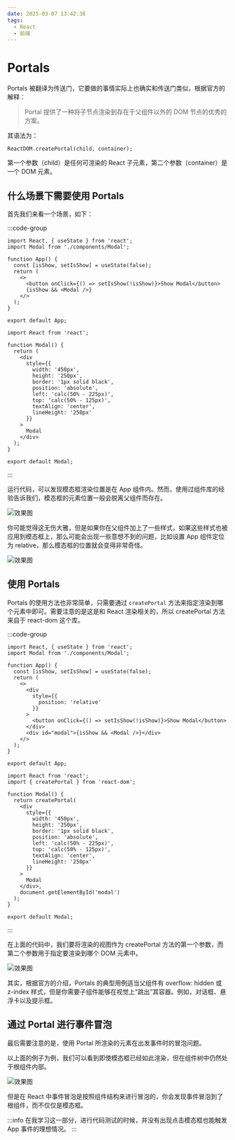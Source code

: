 ```yaml
---
date: 2025-03-07 13:42:38
tags:
  - React
  - 前端
---
```


# Portals

Portals 被翻译为传送门，它要做的事情实际上也确实和传送门类似，根据官方的解释：

> Portal 提供了一种将子节点渲染到存在于父组件以外的 DOM 节点的优秀的方案。

其语法为：

```JSX :no-line-numbers
ReactDOM.createPortal(child, container);
```

第一个参数（child）是任何可渲染的 React 子元素，第二个参数（container）是一个 DOM 元素。

## 什么场景下需要使用 Portals

首先我们来看一个场景，如下：

:::code-group

```JSX [App.jsx]
import React, { useState } from 'react';
import Modal from './components/Modal';

function App() {
  const [isShow, setIsShow] = useState(false);
  return (
    <>
      <button onClick={() => setIsShow(!isShow)}>Show Modal</button>
      {isShow && <Modal />}
    </>
  );
}

export default App;
```

```JSX [Modal.jsx]
import React from 'react';

function Modal() {
  return (
    <div
      style={{
        width: '450px',
        height: '250px',
        border: '1px solid black',
        position: 'absolute',
        left: 'calc(50% - 225px)',
        top: 'calc(50% - 125px)',
        textAlign: 'center',
        lineHeight: '250px'
      }}
    >
      Modal
    </div>
  );
}

export default Modal;
```

:::

运行代码，可以发现模态框渲染位置是在 App 组件内。然而，使用过组件库的经验告诉我们，模态框的元素位置一般会脱离父组件而存在。

![效果图](https://blog-1328542955.cos.ap-shanghai.myqcloud.com/PixPin_2025-03-07_14-20-32.png)

你可能觉得这无伤大雅，但是如果你在父组件加上了一些样式，如果这些样式也被应用到模态框上，那么可能会出现一些意想不到的问题，比如设置 App 组件定位为 relative，那么模态框的位置就会变得非常奇怪。

![效果图](https://blog-1328542955.cos.ap-shanghai.myqcloud.com/PixPin_2025-03-07_14-19-59.png)

## 使用 Portals

Portals 的使用方法也非常简单，只需要通过 `createPortal` 方法来指定渲染到哪个元素中即可。需要注意的是这是和 React 渲染相关的，所以 createPortal 方法来自于 react-dom 这个库。

:::code-group

```JSX [App.jsx]
import React, { useState } from 'react';
import Modal from './components/Modal';

function App() {
  const [isShow, setIsShow] = useState(false);
  return (
    <>
      <div
        style={{
          position: 'relative'
        }}
      >
        <button onClick={() => setIsShow(!isShow)}>Show Modal</button>
      </div>
      <div id="modal">{isShow && <Modal />}</div>
    </>
  );
}

export default App;
```

```JSX [Modal.jsx]
import React from 'react';
import { createPortal } from 'react-dom';

function Modal() {
  return createPortal(
    <div
      style={{
        width: '450px',
        height: '250px',
        border: '1px solid black',
        position: 'absolute',
        left: 'calc(50% - 225px)',
        top: 'calc(50% - 125px)',
        textAlign: 'center',
        lineHeight: '250px'
      }}
    >
      Modal
    </div>,
    document.getElementById('modal')
  );
}

export default Modal;
```

:::

在上面的代码中，我们要将渲染的视图作为 createPortal 方法的第一个参数，而第二个参数用于指定要渲染到哪个 DOM 元素中。

![效果图](https://blog-1328542955.cos.ap-shanghai.myqcloud.com/PixPin_2025-03-07_14-19-29.png)

其实，根据官方的介绍，Portals 的典型用例适当父组件有 overflow: hidden 或 z-index 样式，但是你需要子组件能够在视觉上“跳出”其容器。例如，对话框、悬浮卡以及提示框。

## 通过 Portal 进行事件冒泡

最后需要注意的是，使用 Portal 所渲染的元素在出发事件时的冒泡问题。

以上面的例子为例，我们可以看到即使模态框已经如此渲染，但在组件树中仍然处于根组件内部。

![效果图](https://blog-1328542955.cos.ap-shanghai.myqcloud.com/PixPin_2025-03-07_14-31-19.png)

但是在 React 中事件冒泡是按照组件结构来进行冒泡的，你会发现事件冒泡到了根组件，而不仅仅是模态框。

:::info
在我学习这一部分，进行代码测试的时候，并没有出现点击模态框也能触发 App 事件的理想情况。
:::
